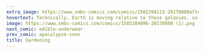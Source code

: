 ```yaml
---
extra_image: https://www.smbc-comics.com/comics/1502204113-20170808after.png
hovertext: Technically, Earth is moving relative to those galaxies, so those spacelords are time-shared with other little girls.
image: https://www.smbc-comics.com/comics/1502204096-20170808 (1).png
next_comic: edible-underwear
prev_comic: apocalypse-soon
title: Gardening
---
```


